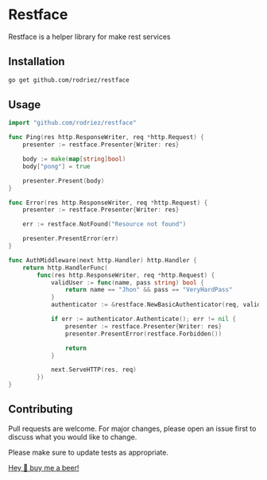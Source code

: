 # Restface

Restface is a helper library for make rest services

## Installation

```bash
go get github.com/rodriez/restface
```

## Usage

```go
import "github.com/rodriez/restface"

func Ping(res http.ResponseWriter, req *http.Request) {
    presenter := restface.Presenter{Writer: res}

    body := make(map[string]bool)
	body["pong"] = true

    presenter.Present(body)
}

func Error(res http.ResponseWriter, req *http.Request) {
    presenter := restface.Presenter{Writer: res}

    err := restface.NotFound("Resource not found")

    presenter.PresentError(err)
}

func AuthMiddleware(next http.Handler) http.Handler {
	return http.HandlerFunc(
		func(res http.ResponseWriter, req *http.Request) {
            validUser := func(name, pass string) bool {
                return name == "Jhon" && pass == "VeryHardPass"
            }
			authenticator := &restface.NewBasicAuthenticator(req, validUser)

			if err := authenticator.Authenticate(); err != nil {
				presenter := restface.Presenter{Writer: res}
				presenter.PresentError(restface.Forbidden())

				return
			}

			next.ServeHTTP(res, req)
		})
}
```

## Contributing
Pull requests are welcome. For major changes, please open an issue first to discuss what you would like to change.

Please make sure to update tests as appropriate.

[Hey 👋 buy me a beer! ](https://www.buymeacoffee.com/rodriez)